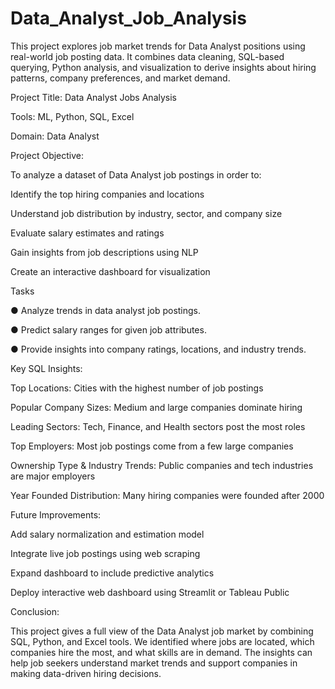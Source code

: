 # Data_Analyst_Job_Analysis

This project explores job market trends for Data Analyst positions using real-world job posting data. It combines data cleaning, SQL-based querying, Python analysis, and visualization to derive insights about hiring patterns, company preferences, and market demand.


Project Title: Data Analyst Jobs Analysis

 Tools: ML, Python, SQL, Excel
 
 Domain: Data Analyst

 Project Objective:
 
To analyze a dataset of Data Analyst job postings in order to:

Identify the top hiring companies and locations

Understand job distribution by industry, sector, and company size

Evaluate salary estimates and ratings

Gain insights from job descriptions using NLP

Create an interactive dashboard for visualization


 Tasks
 
 ● Analyze trends in data analyst job postings.
 
 ● Predict salary ranges for given job attributes.
 
 ● Provide insights into company ratings, locations, and industry trends.
 
 Key SQL Insights:

Top Locations: Cities with the highest number of job postings

Popular Company Sizes: Medium and large companies dominate hiring

Leading Sectors: Tech, Finance, and Health sectors post the most roles

Top Employers: Most job postings come from a few large companies

Ownership Type & Industry Trends: Public companies and tech industries are major employers

Year Founded Distribution: Many hiring companies were founded after 2000

Future Improvements:

Add salary normalization and estimation model

Integrate live job postings using web scraping

Expand dashboard to include predictive analytics

Deploy interactive web dashboard using Streamlit or Tableau Public

Conclusion:

This project gives a full view of the Data Analyst job market by combining SQL, Python, and Excel tools. We identified where jobs are located, which companies hire the most, and what skills are in demand. The insights can help job seekers understand market trends and support companies in making data-driven hiring decisions.







